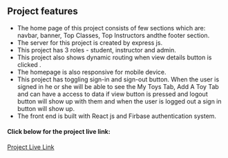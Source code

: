 ## Project features

- The home page of this project consists of few sections which are: navbar, banner, Top Classes, Top Instructors andthe footer section.
- The server for this project is created by express js.
- This  project has 3 roles - student, instructor and admin.
- This project also shows dynamic routing when view details button is clicked .
- The homepage is also responsive for mobile device.
- This project has toggling sign-in and sign-out button. When the user is signed in he or she will be able to see the My Toys Tab, Add A Toy Tab and can have a access to data if view button is pressed and logout button will show up with them and when the user is logged out a sign in button will show up.
- The front end is built with React js and Firbase authentication system.

#### Click below for the project live link:

[Project Live Link](https://fancy-cars-ba5f3.web.app/)
